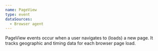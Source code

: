 ```yaml
---
name: PageView
type: event
dataSources:
  - Browser agent
---
```


PageView events occur when a user navigates to (loads) a new page. It tracks geographic and timing data for each browser page load.